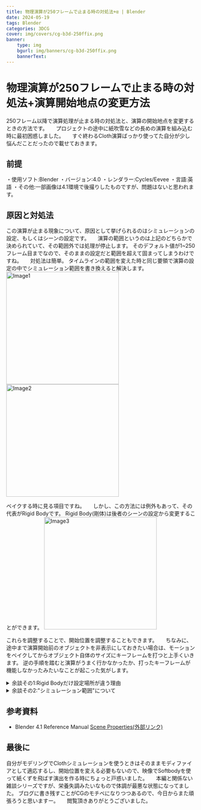 ```yaml
---
title: 物理演算が250フレームで止まる時の対処法+α | Blender
date: 2024-05-19
tags: Blender
categories: 3DCG
cover: img/covers/cg-b3d-250ffix.png
banner: 
    type: img
    bgurl: img/banners/cg-b3d-250ffix.png
    bannerText: 
---
```

# 物理演算が250フレームで止まる時の対処法+演算開始地点の変更方法
250フレーム以降で演算処理が止まる時の対処法と、演算の開始地点を変更するときの方法です。
　
プロジェクトの途中に紙吹雪などの長めの演算を組み込む時に最初困惑しました。
　
すぐ終わるCloth演算ばっかり使ってた自分が少し悩んだことだったので載せておきます。

## 前提
・使用ソフト:Blender
・バージョン:4.0
・レンダラー:Cycles/Eevee
・言語:英語
・その他:一部画像は4.1環境で後撮りしたものですが、問題はないと思われます。
　
## 原因と対処法
この演算が止まる現象について、原因として挙げられるのはシミュレーションの設定、もしくはシーンの設定です。
　
演算の範囲というのは上記のどちらかで決められていて、その範囲外では処理が停止します。
そのデフォルト値が1~250フレーム目までなので、そのままの設定だと範囲を超えて固まってしまうわけですね。
　
対処法は簡単。
タイムラインの範囲を変えた時と同じ要領で演算の設定の中でシミュレーション範囲を書き換えると解決します。
<img width="300" src="{% asset_path Image1.png %}" title="Image1" class="img-left" />
<img width="300" src="{% asset_path Image2.png %}" title="Image2" class="img-left" />

ベイクする時に見る項目ですね。
　
しかし、この方法には例外もあって、その代表がRigid Bodyです。
Rigid Body(剛体)は後者のシーンの設定から変更することができます。
<img width="300" src="{% asset_path Image3.jpg %}" title="Image3" class="img-left" />

これらを調整することで、開始位置を調整することもできます。
　
ちなみに、途中まで演算開始前のオブジェクトを非表示にしておきたい場合は、モーションをベイクしてからオブジェクト自体のサイズにキーフレームを打つと上手くいきます。
逆の手順を踏むと演算がうまく行かなかったか、打ったキーフレームが機能しなかったみたいなことが起こった気がします。

<dev>
<details><summary>余談その1:Rigid Bodyだけ設定場所が違う理由</summary>
"剛体"を意味するRigid Bodyですが、そもそも鋼体とは、<strong>"圧力や重力など外部の力を加えても形状を変えない理想化された物体"</strong>と定義されています。

Blenderでは、ClothやSoft Body等の形状変化を伴うシミュレーションとはカテゴライズが違うため、シミュレーションの設定＆シーンの設定で管理されています。
オブジェクト単体以上に環境に影響を与えるものですしね。

詳しくは英語ですがBlenderの[ドキュメント(外部リンク)](https://docs.blender.org/manual/en/latest/physics/rigid_body/world.html)をどうぞ。
</details>
</dev>

<dev>
<details><summary>余談その2:"シミュレーション範囲"について</summary>
シーン設定にある"Simulation Range(シミュレーション範囲)"についてですが、これはジオメトリーノードのシミュレーションノード等特殊な演算の範囲を指定するためのものみたいです。
<img width="600" src="{% asset_path Image4.png %}" title="Image4" class="img-left" />
</details>
</dev>

## 参考資料
- Blender 4.1 Reference Manual
[Scene Properties(外部リンク)](https://docs.blender.org/manual/en/latest/scene_layout/scene/properties.html)

## 最後に
自分がモデリングでClothシミュレーションを使うときはそのままモディファイアとして適応するし、開始位置を変える必要もないので、映像でSoftbodyを使って紙くずを飛ばす演出を作る時にちょっと戸惑いました。
　
本編と関係ない雑談シリーズですが、栄養失調みたいなもので体調が最悪な状態になってました。
ブログに書き残すことがCGのモチベになりつつあるので、今日からまた頑張ろうと思いますー。
　
閲覧頂きありがとうございました。